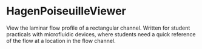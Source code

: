 # HagenPoiseuilleViewer
View the laminar flow profile of a rectangular channel. Written for student practicals with microfluidic devices, where students need a quick reference of the flow at a location in the flow channel.
